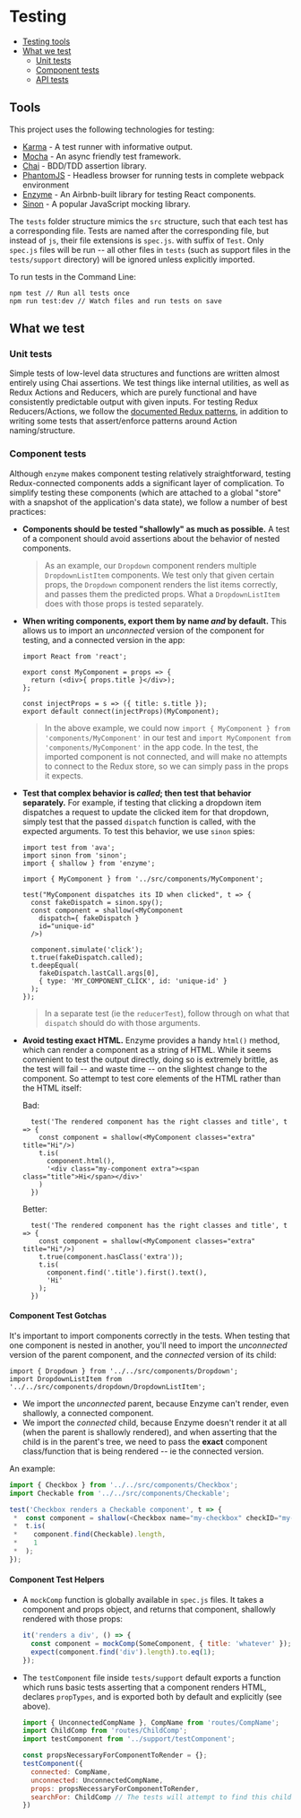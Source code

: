 # Testing

- [Testing tools](#tools)
- [What we test](#what-we-test)
  + [Unit tests](#unit-tests)
  + [Component tests](#component-tests)
  + [API tests](#api-tests)

## Tools

This project uses the following technologies for testing:

- [Karma](https://karma-runner.github.io/1.0/index.html) - A test runner with informative output.
- [Mocha](https://mochajs.org/) - An async friendly test framework.
- [Chai](http://chaijs.com/) - BDD/TDD assertion library.
- [PhantomJS](http://phantomjs.org/) - Headless browser for running tests in complete webpack environment
- [Enzyme](https://github.com/airbnb/enzyme) - An Airbnb-built library for testing React components.
- [Sinon](sinonjs.org) - A popular JavaScript mocking library.

The `tests` folder structure mimics the `src` structure, such that each test has a corresponding file. Tests are named after the corresponding file, but instead of `js`, their file extensions is `spec.js`. with suffix of `Test`. Only `spec.js` files will be run -- all other files in `tests` (such as support files in the `tests/support` directory) will be ignored unless explicitly imported.

To run tests in the Command Line:

```
npm test // Run all tests once
npm run test:dev // Watch files and run tests on save
```

## What we test

### Unit tests

Simple tests of low-level data structures and functions are written almost entirely using Chai assertions. We test things like internal utilities, as well as Redux Actions and Reducers, which are purely functional and have consistently predictable output with given inputs. For testing Redux Reducers/Actions, we follow the [documented Redux patterns](http://redux.js.org/docs/recipes/WritingTests.html), in addition to writing some tests that assert/enforce patterns around Action naming/structure.

### Component tests

Although `enzyme` makes component testing relatively straightforward, testing Redux-connected components adds a significant layer of complication. To simplify testing these components (which are attached to a global "store" with a snapshot of the application's data state), we follow a number of best practices:

- **Components should be tested "shallowly" as much as possible.** A test of a component should avoid assertions about the behavior of nested components.

  > As an example, our `Dropdown` component renders multiple `DropdownListItem` components. We test only that given certain props, the `Dropdown` component renders the list items correctly, and passes them the predicted props. What a `DropdownListItem` does with those props is tested separately.

- **When writing components, export them by name *and* by default.** This allows us to import an *unconnected* version of the component for testing, and a connected version in the app:

  ```
  import React from 'react';

  export const MyComponent = props => {
    return (<div>{ props.title }</div>);
  };

  const injectProps = s => ({ title: s.title });
  export default connect(injectProps)(MyComponent);
  ```

  > In the above example, we could now `import { MyComponent } from 'components/MyComponent'` in our test and `import MyComponent from 'components/MyComponent'` in the app code. In the test, the imported component is not connected, and will make no attempts to connect to the Redux store, so we can simply pass in the props it expects.

- **Test that complex behavior is *called*; then test that behavior separately.** For example, if testing that clicking a dropdown item dispatches a request to update the clicked item for that dropdown, simply test that the passed `dispatch` function is called, with the expected arguments. To test this behavior, we use `sinon` spies:

  ```
  import test from 'ava';
  import sinon from 'sinon';
  import { shallow } from 'enzyme';

  import { MyComponent } from '../src/components/MyComponent';

  test("MyComponent dispatches its ID when clicked", t => {
    const fakeDispatch = sinon.spy();
    const component = shallow(<MyComponent
      dispatch={ fakeDispatch }
      id="unique-id"
    />)

    component.simulate('click');
    t.true(fakeDispatch.called);
    t.deepEqual(
      fakeDispatch.lastCall.args[0],
      { type: 'MY_COMPONENT_CLICK', id: 'unique-id' }
    );
  });
  ```

  > In a separate test (ie the `reducerTest`), follow through on what that `dispatch` should do with those arguments.

- **Avoid testing exact HTML.** Enzyme provides a handy `html()` method, which can render a component as a string of HTML. While it seems convenient to test the output directly, doing so is extremely brittle, as the test will fail -- and waste time -- on the slightest change to the component. So attempt to test core elements of the HTML rather than the HTML itself:

  Bad:

  ```
    test('The rendered component has the right classes and title', t => {
      const component = shallow(<MyComponent classes="extra" title="Hi"/>)
      t.is(
        component.html(),
        '<div class="my-component extra"><span class="title">Hi</span></div>'
      )
    })
  ```

  Better:

  ```
    test('The rendered component has the right classes and title', t => {
      const component = shallow(<MyComponent classes="extra" title="Hi"/>)
      t.true(component.hasClass('extra'));
      t.is(
        component.find('.title').first().text(),
        'Hi'
      );
    })
  ```

#### Component Test Gotchas

It's important to import components correctly in the tests. When testing that one component is nested in another, you'll need to import the *unconnected* version of the parent component, and the *connected* version of its child:

```
import { Dropdown } from '../../src/components/Dropdown';
import DropdownListItem from '../../src/components/dropdown/DropdownListItem';
```

- We import the *unconnected* parent, because Enzyme can't render, even shallowly, a connected component.
- We import the *connected* child, because Enzyme doesn't render it at all (when the parent is shallowly rendered), and when asserting that the child is in the parent's tree, we need to pass the **exact** component class/function that is being rendered -- ie the connected version.

An example:

```js
import { Checkbox } from '../../src/components/Checkbox';
import Checkable from '../../src/components/Checkable';

test('Checkbox renders a Checkable component', t => {
 *  const component = shallow(<Checkbox name="my-checkbox" checkID="my-checkbox" />);
 *  t.is(
 *    component.find(Checkable).length,
 *    1
 *  );
});
```

#### Component Test Helpers

- A `mockComp` function is globally available in `spec.js` files. It takes a component and props object, and returns that component, shallowly rendered with those props:

  ```js
  it('renders a div', () => {
    const component = mockComp(SomeComponent, { title: 'whatever' });
    expect(component.find('div').length).to.eq(1);
  });
  ```

- The `testComponent` file inside `tests/support` default exports a function which runs basic tests asserting that a component renders HTML, declares `propTypes`, and is exported both by default and explicitly (see above).

  ```js
  import { UnconnectedCompName }, CompName from 'routes/CompName';
  import ChildComp from 'routes/ChildComp';
  import testComponent from '../support/testComponent';

  const propsNecessaryForComponentToRender = {};
  testComponent({
    connected: CompName,
    unconnected: UnconnectedCompName,
    props: propsNecessaryForComponentToRender,
    searchFor: ChildComp // The tests will attempt to find this child to prove rendering - by default they search for a div.
  })
  ```
